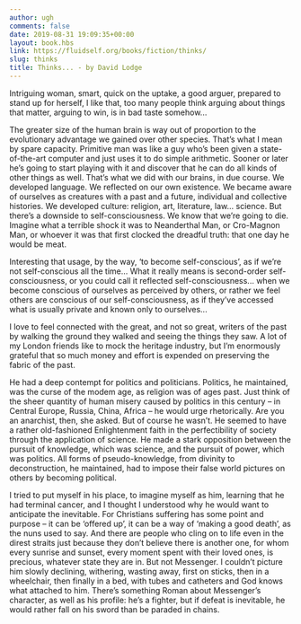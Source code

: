 ```yaml
---
author: ugh
comments: false
date: 2019-08-31 19:09:35+00:00
layout: book.hbs
link: https://fluidself.org/books/fiction/thinks/
slug: thinks
title: Thinks... - by David Lodge
---
```


Intriguing woman, smart, quick on the uptake, a good arguer, prepared to stand up for herself, I like that, too many people think arguing about things that matter, arguing to win, is in bad taste somehow...

The greater size of the human brain is way out of proportion to the evolutionary advantage we gained over other species. That’s what I mean by spare capacity. Primitive man was like a guy who’s been given a state-of-the-art computer and just uses it to do simple arithmetic. Sooner or later he’s going to start playing with it and discover that he can do all kinds of other things as well. That’s what we did with our brains, in due course. We developed language. We reflected on our own existence. We became aware of ourselves as creatures with a past and a future, individual and collective histories. We developed culture: religion, art, literature, law... science. But there’s a downside to self-consciousness. We know that we’re going to die. Imagine what a terrible shock it was to Neanderthal Man, or Cro-Magnon Man, or whoever it was that first clocked the dreadful truth: that one day he would be meat.

Interesting that usage, by the way, ‘to become self-conscious’, as if we’re not self-conscious all the time... What it really means is second-order self-consciousness, or you could call it reflected self-consciousness... when we become conscious of ourselves as perceived by others, or rather we feel others are conscious of our self-consciousness, as if they’ve accessed what is usually private and known only to ourselves...

I love to feel connected with the great, and not so great, writers of the past by walking the ground they walked and seeing the things they saw. A lot of my London friends like to mock the heritage industry, but I’m enormously grateful that so much money and effort is expended on preserving the fabric of the past.

He had a deep contempt for politics and politicians. Politics, he maintained, was the curse of the modem age, as religion was of ages past. Just think of the sheer quantity of human misery caused by politics in this century – in Central Europe, Russia, China, Africa – he would urge rhetorically. Are you an anarchist, then, she asked. But of course he wasn’t. He seemed to have a rather old-fashioned Enlightenment faith in the perfectibility of society through the application of science. He made a stark opposition between the pursuit of knowledge, which was science, and the pursuit of power, which was politics. All forms of pseudo-knowledge, from divinity to deconstruction, he maintained, had to impose their false world pictures on others by becoming political.

I tried to put myself in his place, to imagine myself as him, learning that he had terminal cancer, and I thought I understood why he would want to anticipate the inevitable. For Christians suffering has some point and purpose – it can be ‘offered up’, it can be a way of ‘making a good death’, as the nuns used to say. And there are people who cling on to life even in the direst straits just because they don’t believe there is another one, for whom every sunrise and sunset, every moment spent with their loved ones, is precious, whatever state they are in. But not Messenger. I couldn’t picture him slowly declining, withering, wasting away, first on sticks, then in a wheelchair, then finally in a bed, with tubes and catheters and God knows what attached to him. There’s something Roman about Messenger’s character, as well as his profile: he’s a fighter, but if defeat is inevitable, he would rather fall on his sword than be paraded in chains.
